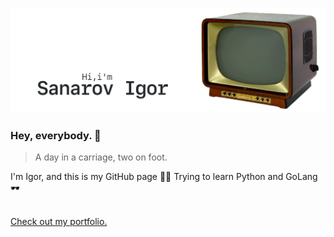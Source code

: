 [![GitHub Banner Sanarov](./assets/GitHubHeaderSanarov.gif)](https://sanarov.dev)
### Hey, everybody. 👋 ###
> A day in a carriage, two on foot.

I'm Igor, and this is my GitHub page 🤦‍♂️
Trying to learn Python and GoLang 🕶<br/><br/>

[Check out my portfolio.](https://sanarov.dev/portfolio/ "Portfolio")
